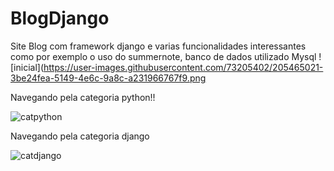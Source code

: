 # BlogDjango
 Site Blog com framework django e varias funcionalidades interessantes como por exemplo o uso do summernote, banco de dados utilizado Mysql
![inicial](https://user-images.githubusercontent.com/73205402/205465021-3be24fea-5149-4e6c-9a8c-a231966767f9.png

Navegando pela categoria  python!!

![catpython](https://user-images.githubusercontent.com/73205402/205465033-1aafc18b-9ca7-49ae-99de-00e555ec2d69.png)

Navegando pela categoria django

![catdjango](https://user-images.githubusercontent.com/73205402/205465037-3addc442-23f6-46be-8ed4-c5f9abd5fa91.png)
